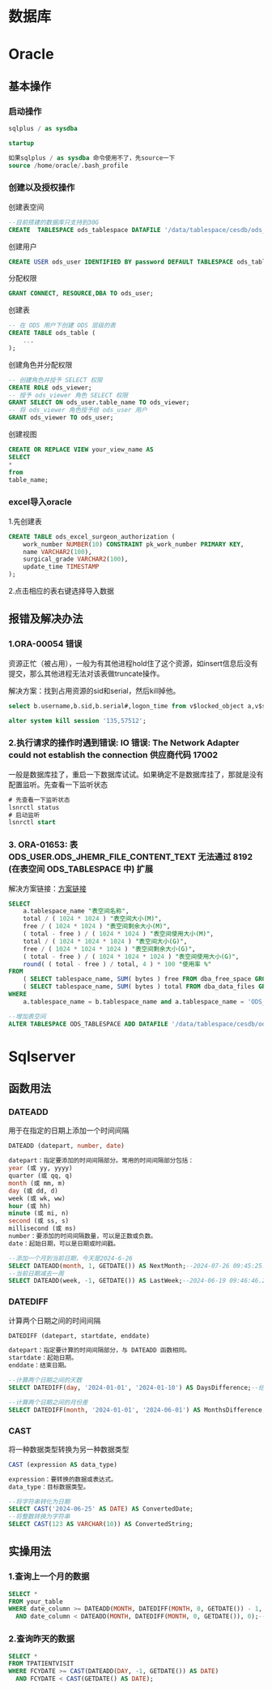 # 数据库

# Oracle

## 基本操作

### 启动操作

```sql
sqlplus / as sysdba

startup

如果sqlplus / as sysdba 命令使用不了，先source一下
source /home/oracle/.bash_profile
```

### 创建以及授权操作

创建表空间

```sql
--目前搭建的数据库只支持到30G
CREATE  TABLESPACE ods_tablespace DATAFILE '/data/tablespace/cesdb/ods_tablespace.dbf' SIZE 30G AUTOEXTEND ON NEXT 30G MAXSIZE UNLIMITED;
```

创建用户

```sql
CREATE USER ods_user IDENTIFIED BY password DEFAULT TABLESPACE ods_tablespace;
```

分配权限

```sql
GRANT CONNECT, RESOURCE,DBA TO ods_user;
```

创建表

```sql
-- 在 ODS 用户下创建 ODS 层级的表
CREATE TABLE ods_table (
    ...
);
```

创建角色并分配权限

```sql
-- 创建角色并授予 SELECT 权限
CREATE ROLE ods_viewer;
-- 授予 ods_viewer 角色 SELECT 权限
GRANT SELECT ON ods_user.table_name TO ods_viewer;
-- 将 ods_viewer 角色授予给 ods_user 用户
GRANT ods_viewer TO ods_user;
```

创建视图

```sql
CREATE OR REPLACE VIEW your_view_name AS
SELECT 
*
from
table_name;
```

### excel导入oracle

1.先创建表

```sql
CREATE TABLE ods_excel_surgeon_authorization (
    work_number NUMBER(10) CONSTRAINT pk_work_number PRIMARY KEY,
    name VARCHAR2(100),
    surgical_grade VARCHAR2(100),
    update_time TIMESTAMP
);
```

2.点击相应的表右键选择导入数据

## 报错及解决办法

### 1.ORA-00054 错误

资源正忙（被占用），一般为有其他进程hold住了这个资源，如insert信息后没有提交，那么其他进程无法对该表做truncate操作。

解决方案：找到占用资源的sid和serial，然后kill掉他。

```sql
select b.username,b.sid,b.serial#,logon_time from v$locked_object a,v$session b where a.session_id = b.sid order by b.logon_time;

alter system kill session '135,57512';

```

### 2.执行请求的操作时遇到错误: IO 错误: The Network Adapter could not establish the connection 供应商代码 17002

一般是数据库挂了，重启一下数据库试试。如果确定不是数据库挂了，那就是没有配置监听。先查看一下监听状态

```sql
# 先查看一下监听状态
lsnrctl status
# 启动监听
lsnrctl start
```

### 3. ORA-01653: 表ODS_USER.ODS_JHEMR_FILE_CONTENT_TEXT 无法通过 8192 (在表空间 ODS_TABLESPACE 中) 扩展

解决方案链接：[方案链接](https://blog.csdn.net/weixin_45199346/article/details/122122439)

```sql
SELECT
	a.tablespace_name "表空间名称",
	total / ( 1024 * 1024 ) "表空间大小(M)",
	free / ( 1024 * 1024 ) "表空间剩余大小(M)",
	( total - free ) / ( 1024 * 1024 ) "表空间使用大小(M)",
	total / ( 1024 * 1024 * 1024 ) "表空间大小(G)",
	free / ( 1024 * 1024 * 1024 ) "表空间剩余大小(G)",
	( total - free ) / ( 1024 * 1024 * 1024 ) "表空间使用大小(G)",
	round( ( total - free ) / total, 4 ) * 100 "使用率 %" 
FROM
	( SELECT tablespace_name, SUM( bytes ) free FROM dba_free_space GROUP BY tablespace_name ) a,
	( SELECT tablespace_name, SUM( bytes ) total FROM dba_data_files GROUP BY tablespace_name ) b 
WHERE
	a.tablespace_name = b.tablespace_name and a.tablespace_name = 'ODS_TABLESPACE'; 

--增加表空间
ALTER TABLESPACE ODS_TABLESPACE ADD DATAFILE '/data/tablespace/cesdb/ods_tablespace_02.dbf'  SIZE 30G AUTOEXTEND ON NEXT 30G MAXSIZE UNLIMITED;
```

# Sqlserver

## 函数用法

### DATEADD

用于在指定的日期上添加一个时间间隔

```sql
DATEADD (datepart, number, date)

datepart：指定要添加的时间间隔部分。常用的时间间隔部分包括：
year (或 yy, yyyy)
quarter (或 qq, q)
month (或 mm, m)
day (或 dd, d)
week (或 wk, ww)
hour (或 hh)
minute (或 mi, n)
second (或 ss, s)
millisecond (或 ms)
number：要添加的时间间隔数量，可以是正数或负数。
date：起始日期，可以是日期或时间戳。

--添加一个月到当前日期，今天是2024-6-26
SELECT DATEADD(month, 1, GETDATE()) AS NextMonth;--2024-07-26 09:45:25.883
--当前日期减去一周
SELECT DATEADD(week, -1, GETDATE()) AS LastWeek;--2024-06-19 09:46:46.220
```



### DATEDIFF

计算两个日期之间的时间间隔

```sql
DATEDIFF (datepart, startdate, enddate)

datepart：指定要计算的时间间隔部分，与 DATEADD 函数相同。
startdate：起始日期。
enddate：结束日期。

--计算两个日期之间的天数
SELECT DATEDIFF(day, '2024-01-01', '2024-01-10') AS DaysDifference;--结果是9

--计算两个日期之间的月份差
SELECT DATEDIFF(month, '2024-01-01', '2024-06-01') AS MonthsDifference;--结果是5
```



### CAST

将一种数据类型转换为另一种数据类型

```sql
CAST (expression AS data_type)

expression：要转换的数据或表达式。
data_type：目标数据类型。

--将字符串转化为日期
SELECT CAST('2024-06-25' AS DATE) AS ConvertedDate;
--将整数转换为字符串
SELECT CAST(123 AS VARCHAR(10)) AS ConvertedString;
```

## 实操用法

### 1.查询上一个月的数据

```sql
SELECT *
FROM your_table
WHERE date_column >= DATEADD(MONTH, DATEDIFF(MONTH, 0, GETDATE()) - 1, 0)--计算上个月的第一天
  AND date_column < DATEADD(MONTH, DATEDIFF(MONTH, 0, GETDATE()), 0);--计算本月的第一天（即上个月的最后一天的下一个日期）
```

### 2.查询昨天的数据

```sql
SELECT *
FROM TPATIENTVISIT
WHERE FCYDATE >= CAST(DATEADD(DAY, -1, GETDATE()) AS DATE)
  AND FCYDATE < CAST(GETDATE() AS DATE);
```

